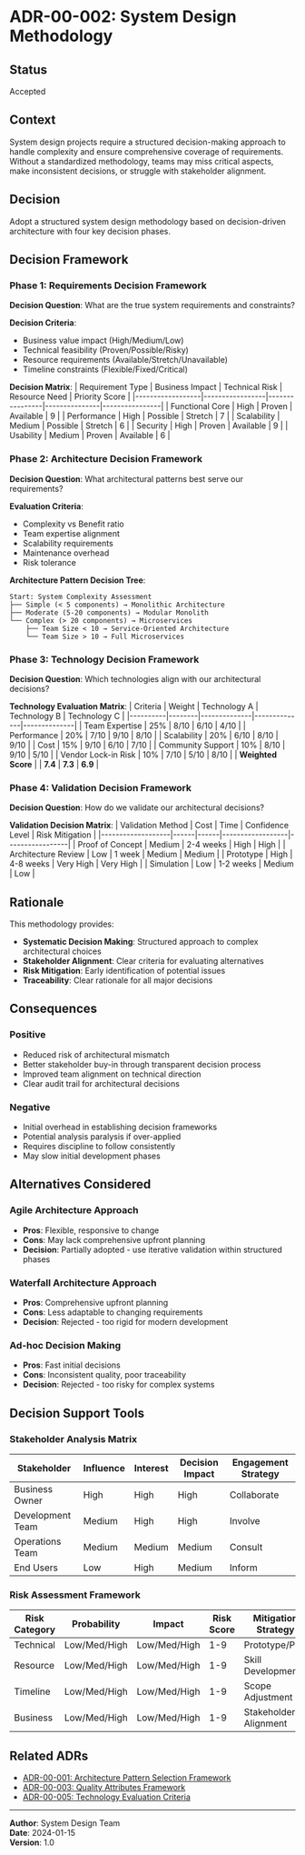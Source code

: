 # ADR-00-002: System Design Methodology

## Status
Accepted

## Context
System design projects require a structured decision-making approach to handle complexity and ensure comprehensive coverage of requirements. Without a standardized methodology, teams may miss critical aspects, make inconsistent decisions, or struggle with stakeholder alignment.

## Decision
Adopt a structured system design methodology based on decision-driven architecture with four key decision phases.

## Decision Framework

### Phase 1: Requirements Decision Framework
**Decision Question**: What are the true system requirements and constraints?

**Decision Criteria**:
- Business value impact (High/Medium/Low)
- Technical feasibility (Proven/Possible/Risky)
- Resource requirements (Available/Stretch/Unavailable)
- Timeline constraints (Flexible/Fixed/Critical)

**Decision Matrix**:
| Requirement Type | Business Impact | Technical Risk | Resource Need | Priority Score |
|------------------|-----------------|----------------|---------------|----------------|
| Functional Core | High | Proven | Available | 9 |
| Performance | High | Possible | Stretch | 7 |
| Scalability | Medium | Possible | Stretch | 6 |
| Security | High | Proven | Available | 9 |
| Usability | Medium | Proven | Available | 6 |

### Phase 2: Architecture Decision Framework
**Decision Question**: What architectural patterns best serve our requirements?

**Evaluation Criteria**:
- Complexity vs Benefit ratio
- Team expertise alignment
- Scalability requirements
- Maintenance overhead
- Risk tolerance

**Architecture Pattern Decision Tree**:
```
Start: System Complexity Assessment
├── Simple (< 5 components) → Monolithic Architecture
├── Moderate (5-20 components) → Modular Monolith
└── Complex (> 20 components) → Microservices
    ├── Team Size < 10 → Service-Oriented Architecture
    └── Team Size > 10 → Full Microservices
```

### Phase 3: Technology Decision Framework
**Decision Question**: Which technologies align with our architectural decisions?

**Technology Evaluation Matrix**:
| Criteria | Weight | Technology A | Technology B | Technology C |
|----------|--------|--------------|--------------|--------------|
| Team Expertise | 25% | 8/10 | 6/10 | 4/10 |
| Performance | 20% | 7/10 | 9/10 | 8/10 |
| Scalability | 20% | 6/10 | 8/10 | 9/10 |
| Cost | 15% | 9/10 | 6/10 | 7/10 |
| Community Support | 10% | 8/10 | 9/10 | 5/10 |
| Vendor Lock-in Risk | 10% | 7/10 | 5/10 | 8/10 |
| **Weighted Score** | | **7.4** | **7.3** | **6.9** |

### Phase 4: Validation Decision Framework
**Decision Question**: How do we validate our architectural decisions?

**Validation Decision Matrix**:
| Validation Method | Cost | Time | Confidence Level | Risk Mitigation |
|-------------------|------|------|------------------|-----------------|
| Proof of Concept | Medium | 2-4 weeks | High | High |
| Architecture Review | Low | 1 week | Medium | Medium |
| Prototype | High | 4-8 weeks | Very High | Very High |
| Simulation | Low | 1-2 weeks | Medium | Low |

## Rationale
This methodology provides:
- **Systematic Decision Making**: Structured approach to complex architectural choices
- **Stakeholder Alignment**: Clear criteria for evaluating alternatives
- **Risk Mitigation**: Early identification of potential issues
- **Traceability**: Clear rationale for all major decisions

## Consequences

### Positive
- Reduced risk of architectural mismatch
- Better stakeholder buy-in through transparent decision process
- Improved team alignment on technical direction
- Clear audit trail for architectural decisions

### Negative
- Initial overhead in establishing decision frameworks
- Potential analysis paralysis if over-applied
- Requires discipline to follow consistently
- May slow initial development phases

## Alternatives Considered

### Agile Architecture Approach
- **Pros**: Flexible, responsive to change
- **Cons**: May lack comprehensive upfront planning
- **Decision**: Partially adopted - use iterative validation within structured phases

### Waterfall Architecture Approach
- **Pros**: Comprehensive upfront planning
- **Cons**: Less adaptable to changing requirements
- **Decision**: Rejected - too rigid for modern development

### Ad-hoc Decision Making
- **Pros**: Fast initial decisions
- **Cons**: Inconsistent quality, poor traceability
- **Decision**: Rejected - too risky for complex systems

## Decision Support Tools

### Stakeholder Analysis Matrix
| Stakeholder | Influence | Interest | Decision Impact | Engagement Strategy |
|-------------|-----------|----------|-----------------|-------------------|
| Business Owner | High | High | High | Collaborate |
| Development Team | Medium | High | High | Involve |
| Operations Team | Medium | Medium | Medium | Consult |
| End Users | Low | High | Medium | Inform |

### Risk Assessment Framework
| Risk Category | Probability | Impact | Risk Score | Mitigation Strategy |
|---------------|-------------|--------|------------|-------------------|
| Technical | Low/Med/High | Low/Med/High | 1-9 | Prototype/PoC |
| Resource | Low/Med/High | Low/Med/High | 1-9 | Skill Development |
| Timeline | Low/Med/High | Low/Med/High | 1-9 | Scope Adjustment |
| Business | Low/Med/High | Low/Med/High | 1-9 | Stakeholder Alignment |

## Related ADRs
- [ADR-00-001: Architecture Pattern Selection Framework](./architecture-pattern-selection.md)
- [ADR-00-003: Quality Attributes Framework](./quality-attributes-framework.md)
- [ADR-00-005: Technology Evaluation Criteria](./technology-evaluation-criteria.md)

---
**Author**: System Design Team  
**Date**: 2024-01-15  
**Version**: 1.0
